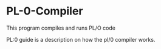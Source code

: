 # PL-0-Compiler
This program compiles and runs PL/O code

PL:0 guide is a description on how the pl/0 compiler works.


